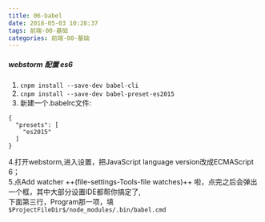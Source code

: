 ```yaml
---
title: 06-babel
date: 2018-05-03 10:28:37
tags: 前端-00-基础
categories: 前端-00-基础
---
```

##### webstorm 配置 es6
1.  `cnpm install --save-dev babel-cli `
2.  `cnpm install --save-dev babel-preset-es2015`
3.  新建一个.babelrc文件:

```
{
  "presets": [
    "es2015"
  ]
}
```
4.打开webstorm,进入设置，把JavaScript language version改成ECMAScript 6；  
5.点Add watcher ++(file-settings-Tools-file watches)++ 啦，点完之后会弹出一个框，其中大部分设置IDE都帮你搞定了,  
下面第三行，Program那一项，填
`$ProjectFileDir$/node_modules/.bin/babel.cmd`



